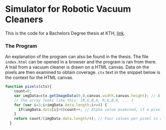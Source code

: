 # Simulator for Robotic Vacuum Cleaners 

This is the code for a Bachelors Degree thesis at KTH, [link](http://urn.kb.se/resolve?urn=urn:nbn:se:kth:diva-229771). 

### The Program
An explanation of the program can also be found in the thesis. The file `index.html` can be opened in a browser and the program is ran from there. A trail from a vacuum cleaner is drawn on a HTML canvas. Data on the pixels are then examined to obtain coverage. `ctx` text in the snippet below is the context for the HTML canvas. 

```javascript
function pixels(ctx){
    count=0;
    var imgData=ctx.getImageData(0,0,canvas.width,canvas.height); // A long array, four values per pixel (R,G,B,A)
    // The array looks like this: [R,G,B,A, R,G,B,A, ... ]
    for (var i=3;i<imgData.data.length;i+=4) {
      if(imgData.data[i]>0)count++; // Alpha value examined, if a pixel colored (covered) it's greater than zero
    }
    return count/(imgData.data.length/4); // Four values per pixel in array, (imgData.data.length/4) pixels. 
  }
```
